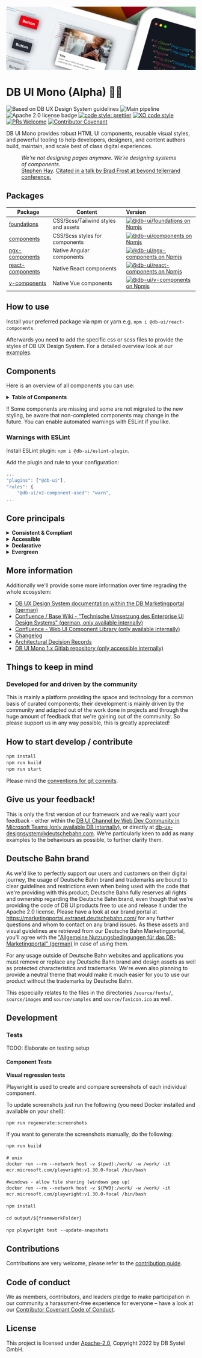 <!-- markdownlint-configure-file { "MD013": false, "MD041":false } -->
<!-- markdownlint-disable MD033 MD010 -->

<img src="docs/images/header_image_0.guetzli.jpg" alt="" srcset="docs/images/header_image_0.guetzli.2x.jpg 2x, docs/images/header_image_0.guetzli.3x.jpg 3x"> <!-- width="830" height="276" //-->

# DB UI Mono (Alpha) 🚂💖

![Based on DB UX Design System guidelines](https://img.shields.io/badge/Based%20on-DB%20Design%20System%20UX%20Guides%20%2B%20Standards-d7dce1.svg)
![Main pipeline](https://github.com/db-ui/mono/actions/workflows/default.yml/badge.svg)
![Apache 2.0 license badge](https://img.shields.io/badge/License-Apache_2.0-blue.svg)
[![code style: prettier](https://img.shields.io/badge/code_style-prettier-ff69b4.svg?style=flat-square)](https://github.com/prettier/prettier)
[![XO code style](https://img.shields.io/badge/code_style-XO-5ed9c7.svg)](https://github.com/xojs/xo)
[![PRs Welcome](https://img.shields.io/badge/PRs-welcome-brightgreen.svg?style=flat-square)](http://makeapullrequest.com)
[![Contributor Covenant](https://img.shields.io/badge/Contributor%20Covenant-2.0-4baaaa.svg)](CODE-OF-CONDUCT.md)

DB UI Mono provides robust HTML UI components, reusable visual styles, and powerful tooling to help developers,
designers, and content authors build, maintain, and scale best of class digital experiences.

<figure>
	<cite>We’re not designing pages anymore. We’re designing systems of components.</cite>
	<figcaption><a href="https://bradfrost.com/blog/post/bdconf-stephen-hay-presents-responsive-design-workflow/" target="_blank" rel="noopener noreferrer">Stephen Hay</a>. <a href="https://vimeo.com/67476280" title="Brad Frosts at beyond tellerrand conference regarding Atomic Design" target="_blank" rel="noopener noreferrer">Citated in a talk by Brad Frost at beyond tellerrand conference.</a></figcaption>
</figure>

## Packages

| Package                             | Content                             | Version                                                                                                                                                                                                              |
| ----------------------------------- | ----------------------------------- | :------------------------------------------------------------------------------------------------------------------------------------------------------------------------------------------------------------------- |
| [foundations](packages/foundations) | CSS/Scss/Tailwind styles and assets | [![@db-ui/foundations on Npmjs](https://img.shields.io/npm/v/@db-ui/foundations.svg?color=rgb%28237%2C%2028%2C%2036%29 "npm version")](https://npmjs.com/package/@db-ui/foundations "DB UI – on NPM")                |
| [components](packages/components)   | CSS/Scss styles for components      | [![@db-ui/components on Npmjs](https://img.shields.io/npm/v/@db-ui/components.svg?color=rgb%28237%2C%2028%2C%2036%29 "npm version")](https://npmjs.com/package/@db-ui/components "DB UI – on NPM")                   |
| [ngx-components](output/angular)    | Native Angular components           | [![@db-ui/ngx-components on Npmjs](https://img.shields.io/npm/v/@db-ui/ngx-components.svg?color=rgb%28237%2C%2028%2C%2036%29 "npm version")](https://npmjs.com/package/@db-ui/ngx-components "DB UI – on NPM")       |
| [react-components](output/react)    | Native React components             | [![@db-ui/react-components on Npmjs](https://img.shields.io/npm/v/@db-ui/react-components.svg?color=rgb%28237%2C%2028%2C%2036%29 "npm version")](https://npmjs.com/package/@db-ui/react-components "DB UI – on NPM") |
| [v-components](output/vue/vue3)     | Native Vue components               | [![@db-ui/v-components on Npmjs](https://img.shields.io/npm/v/@db-ui/v-components.svg?color=rgb%28237%2C%2028%2C%2036%29 "npm version")](https://npmjs.com/package/@db-ui/v-components "DB UI – on NPM")             |

## How to use

Install your preferred package via npm or yarn e.g. `npm i @db-ui/react-components`.

Afterwards you need to add the specific css or scss files to provide the styles of DB UX Design System.
For a detailed overview look at our [examples](examples).

## Components

Here is an overview of all components you can use:

<details>
  <summary><strong>Table of Components</strong></summary>

| Name                                                  | Category          | Inside Repo | Styling | Complete |
| ----------------------------------------------------- | ----------------- | :---------: | :-----: | :------: |
| Accordion                                             | 04 - Data-Display |     ❌      |   ❌    |    ❌    |
| Alert                                                 | 05 - Feedback     |     ❌      |   ❌    |    ❌    |
| Avatar                                                | 04 - Data-Display |     ❌      |   ❌    |    ❌    |
| Backdrop                                              | 06 - Utility      |     ❌      |   ❌    |    ❌    |
| Badge                                                 | 05 - Feedback     |     ❌      |   ❌    |    ❌    |
| Bottom-Navigation                                     | 02 - Action       |     ❌      |   ❌    |    ❌    |
| Breadcrumbs                                           | 02 - Action       |     ❌      |   ❌    |    ❌    |
| [Button](packages/components/src/components/button)   | 02 - Action       |     ✅      |   v3    |    ❌    |
| Button-Group                                          | 02 - Action       |     ❌      |   ❌    |    ❌    |
| [Card](packages/components/src/components/car)        | 01 - Layout       |     ✅      |   v3    |    ❌    |
| Carousel                                              | 06 - Utility      |     ❌      |   ❌    |    ❌    |
| Checkbox                                              | 03 - Data-Input   |     ❌      |   ❌    |    ❌    |
| Combobox                                              | 03 - Data-Input   |     ❌      |   ❌    |    ❌    |
| Container                                             | 01 - Layout       |     ❌      |   ❌    |    ❌    |
| Date-Picker                                           | 03 - Data-Input   |     ❌      |   ❌    |    ❌    |
| [Divider](packages/components/src/components/divider) | 01 - Layout       |     ✅      |   v3    |    ❌    |
| Drawer                                                | 01 - Layout       |     ❌      |   ❌    |    ❌    |
| Dropdown                                              | 06 - Utility      |     ❌      |   ❌    |    ❌    |
| Floating-Button                                       | 02 - Action       |     ❌      |   ❌    |    ❌    |
| Footer                                                | 01 - Layout       |     ❌      |   ❌    |    ❌    |
| Grid                                                  | 01 - Layout       |     ❌      |   ❌    |    ❌    |
| Header                                                | 01 - Layout       |     ❌      |   ❌    |    ❌    |
| [Icon](packages/components/src/components/icon)       | 04 - Data-Display |     ✅      |   v3    |    ✅    |
| Image                                                 | 04 - Data-Display |     ❌      |   ❌    |    ❌    |
| Indicator                                             | 04 - Data-Display |     ❌      |   ❌    |    ❌    |
| Infotext                                              | 04 - Data-Display |     ❌      |   ❌    |    ❌    |
| [Input](packages/components/src/components/input)     | 03 - Data-Input   |     ✅      |   v3    |    ❌    |
| Link                                                  | 02 - Action       |     ❌      |   ❌    |    ❌    |
| List-Item                                             | 04 - Data-Display |     ❌      |   ❌    |    ❌    |
| Menu                                                  | 02 - Action       |     ❌      |   ❌    |    ❌    |
| Modal                                                 | 06 - Utility      |     ❌      |   ❌    |    ❌    |
| Notification                                          | 05 - Feedback     |     ❌      |   ❌    |    ❌    |
| Number-Field                                          | 03 - Data-Input   |     ❌      |   ❌    |    ❌    |
| Pagination                                            | 02 - Action       |     ❌      |   ❌    |    ❌    |
| Popover                                               | 06 - Utility      |     ❌      |   ❌    |    ❌    |
| Progress                                              | 05 - Feedback     |     ❌      |   ❌    |    ❌    |
| Radio                                                 | 03 - Data-Input   |     ❌      |   ❌    |    ❌    |
| Rating                                                | 03 - Data-Input   |     ❌      |   ❌    |    ❌    |
| Section                                               | 01 - Layout       |     ❌      |   ❌    |    ❌    |
| Select                                                | 03 - Data-Input   |     ❌      |   ❌    |    ❌    |
| Skeleton                                              | 05 - Feedback     |     ❌      |   ❌    |    ❌    |
| Slider                                                | 03 - Data-Input   |     ❌      |   ❌    |    ❌    |
| Spinner                                               | 05 - Feedback     |     ❌      |   ❌    |    ❌    |
| Stack                                                 | 06 - Utility      |     ❌      |   ❌    |    ❌    |
| Stepper                                               | 02 - Action       |     ❌      |   ❌    |    ❌    |
| Switch                                                | 02 - Action       |     ❌      |   ❌    |    ❌    |
| Table                                                 | 04 - Data-Display |     ❌      |   ❌    |    ❌    |
| [Tabs](packages/components/src/components/input)      | 04 - Data-Display |     ✅      |   v2    |    ❌    |
| Tag                                                   | 04 - Data-Display |     ❌      |   ❌    |    ❌    |
| Textarea                                              | 03 - Data-Input   |     ❌      |   ❌    |    ❌    |
| Timeline                                              | 04 - Data-Display |     ❌      |   ❌    |    ❌    |
| Time-Picker                                           | 03 - Data-Input   |     ❌      |   ❌    |    ❌    |
| Toggle-Button                                         | 02 - Action       |     ❌      |   ❌    |    ❌    |
| Tooltip                                               | 04 - Data-Display |     ❌      |   ❌    |    ❌    |
| Tree                                                  | 04 - Data-Display |     ❌      |   ❌    |    ❌    |
| Upload                                                | 03 - Data-Input   |     ❌      |   ❌    |    ❌    |

</details>

‼ Some components are missing and some are not migrated to the new styling, be aware that non-completed components may change in the future. You can enable automated warnings with ESLint if you like.

### Warnings with ESLint

Install ESLint plugin: `npm i @db-ui/eslint-plugin`.

Add the plugin and rule to your configuration:

```js
...
"plugins": ["@db-ui"],
"rules": {
	"@db-ui/v2-component-used": "warn",
...
```

## Core principals

<details>
  <summary><strong>
	Consistent & Compliant
	</strong></summary>

DB UI Mono is based on the [DB UX Design System](https://marketingportal.extranet.deutschebahn.com/de/ui-komponenten),
that are the guidelines for any Personenverkehr Customer and Deutsche Bahn Enterprise website and web applications.

</details>

<details>
  <summary><strong>Accessible</strong></summary>

DB UI Mono leverages semantic HTML, ARIA roles, states and properties to apply our styles wherever possible, thus
enforcing correct, accessible markup. And we're quality checking this in partnership with
the [Team Digital Accessibility](https://db.de/8pei5n).

</details>
<details>
  <summary><strong>Declarative</strong></summary>

DB UI Mono uses declarative selectors instead of visual helpers to ensure our HTML class names and structure are human
read- and understandable, lean, performant and so much easier to update.

</details>
<details>
  <summary><strong>Evergreen</strong></summary>

As [DB UX Design System](https://marketingportal.extranet.deutschebahn.com/de/ui-komponenten) evolves, so does DB UI
Mono, meaning apps only need to keep their DB UI Mono package updated to ensure the latest look and feel.

</details>

## More information

Additionally we'll provide some more information over time regrading the whole ecosystem:

-   [DB UX Design System documentation within the DB Marketingportal (german)](https://marketingportal.extranet.deutschebahn.com/de/ui-komponenten)
-   [Confluence / Base Wiki - "Technische Umsetzung des Enterprise UI Design Systems" (german, only available internally)](https://db.de/pu8moh)
-   [Confluence - Web UI Component Library (only available internally)](https://db.de/1tyr73)
-   [Changelog](https://github.com/db-ui/core/blob/main/CHANGELOG.md)
-   [Architectural Decision Records](https://github.com/db-ui/core/tree/main/docs/adr)
-   [DB UI Mono 1.x Gitlab repository (only accessible internally)](https://db.de/4cwtyn/)

## Things to keep in mind

### Developed for and driven by the community

This is mainly a platform providing the space and technology for a common basis of curated components; their development
is mainly driven by the community and adapted out of the work done in projects and through the huge amount of feedback
that we're gaining out of the community. So please support us in any way possible, this is greatly appreciated!

## How to start develop / contribute

```Bash
npm install
npm run build
npm run start
```

Please mind the [conventions for git commits](/docs/conventions.adoc#user-content-git-commits-conventions).

<!-- markdownlint-disable MD026 -->

## Give us your feedback!

<!-- markdownlint-disable MD026 -->

<!-- markdownlint-disable MD033 -->

This is only the first version of our framework and we really want your feedback - either within
the <a href="https://db.de/krnm74" target="_blank" rel="noopener noreferrer">DB UI Channel by Web Dev Community in
Microsoft Teams (only available DB internally)</a>, or directly
at [db-ux-designsystem@deutschebahn.com](mailto:db-ux-designsystem@deutschebahn.com). <!-- markdownlint-disable MD033 -->
We're particularly keen to add as many examples to the behaviours as possible, to further clarify them.

## Deutsche Bahn brand

As we'd like to perfectly support our users and customers on their digital journey, the usage of Deutsche Bahn brand and
trademarks are bound to clear guidelines and restrictions even when being used with the code that we're providing with
this product; Deutsche Bahn fully reserves all rights and ownership regarding the Deutsche Bahn brand, even though that
we're providing the code of DB UI products free to use and release it under the Apache 2.0 license.
Please have a look at our brand portal at <https://marketingportal.extranet.deutschebahn.com/> for any further questions
and whom to contact on any brand issues. As these assets and visual guidelines are retrieved from our Deutsche Bahn
Marketingportal, you'll agree with
the ["Allgemeine Nutzungsbedingungen für das DB-Marketingportal" (german)](https://marketingportal.extranet.deutschebahn.com/de/nutzungsbedingungen)
in case of using them.

For any usage outside of Deutsche Bahn websites and applications you must remove or replace any Deutsche Bahn brand and
design assets as well as protected characteristics and trademarks. We're even also planning to provide a neutral theme
that would make it much easier for you to use our product without the trademarks by Deutsche Bahn.

This especially relates to the files in the directories `/source/fonts/`, `source/images` and `source/samples`
and `source/favicon.ico` as well.

## Development

### Tests

TODO: Elaborate on testing setup

#### Component Tests

**Visual regression tests**

Playwright is used to create and compare screenshots of each individual component.

To update screenshots just run the following (you need Docker installed and available on your shell):

```
npm run regenerate:screenshots
```

If you want to generate the screenshots manually, do the following:

```shell
npm run build

# unix
docker run --rm --network host -v $(pwd):/work/ -w /work/ -it mcr.microsoft.com/playwright:v1.30.0-focal /bin/bash

#windows - allow file sharing (windows pop up)
docker run --rm --network host -v ${PWD}:/work/ -w /work/ -it mcr.microsoft.com/playwright:v1.30.0-focal /bin/bash

npm install

cd output/${frameworkFolder}

npx playwright test --update-snapshots
```

## Contributions

Contributions are very welcome, please refer to the [contribution guide](CONTRIBUTING.md).

## Code of conduct

We as members, contributors, and leaders pledge to make participation in our
community a harassment-free experience for everyone – have a look at
our [Contributor Covenant Code of Conduct](CODE-OF-CONDUCT.md).

## License

This project is licensed under [Apache-2.0](LICENSE), Copyright 2022 by DB Systel GmbH.
